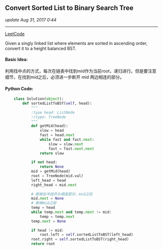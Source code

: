 ## Convert Sorted List to Binary Search Tree
_update Aug 31, 2017  0:44_

---
[LeetCode](https://leetcode.com/problems/convert-sorted-list-to-binary-search-tree/description/)

Given a singly linked list where elements are sorted in ascending order, convert it to a height balanced BST.

#### Basic Idea:
利用找中点的方式，每次在链表中找到mid作为当前root，递归进行。但是要注意细节，在找到mid之后，必须进一步断开 mid 两边相连的部分。

#### Python Code:
```python
    class Solution(object):
        def sortedListToBST(self, head):
            """
            :type head: ListNode
            :rtype: TreeNode
            """
            def getMid(head):
                slow = head
                fast = head.next
                while fast and fast.next:
                    slow = slow.next
                    fast = fast.next.next
                return slow
            
            if not head:
                return None
            mid = getMid(head)
            root = TreeNode(mid.val)
            left_head = head
            right_head = mid.next
            
            # 断掉右半段开头相连部分，mid之后
            mid.next = None
            # 断掉mid之前
            temp = head
            while temp.next and temp.next != mid:
                temp = temp.next
            temp.next = None
            
            if head != mid:
                root.left = self.sortedListToBST(left_head)
            root.right = self.sortedListToBST(right_head)
            return root
```            
            
            